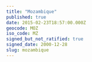 ```yaml
---
title: "Mozambique"
published: true
date: 2015-02-23T18:57:00.000Z
geocode: MOZ
iso_code: MZ
signed_but_not_ratified: true
signed_date: 2000-12-28
slug: mozambique
---
```

